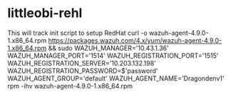 # littleobi-rehl
This will track init script to setup RedHat
curl -o wazuh-agent-4.9.0-1.x86_64.rpm https://packages.wazuh.com/4.x/yum/wazuh-agent-4.9.0-1.x86_64.rpm && sudo WAZUH_MANAGER='10.43.1.36' WAZUH_MANAGER_PORT='1514' WAZUH_REGISTRATION_PORT='1515' WAZUH_REGISTRATION_SERVER='10.203.132.198'  WAZUH_REGISTRATION_PASSWORD=$'password' WAZUH_AGENT_GROUP='default' WAZUH_AGENT_NAME='Dragondenv1' rpm -ihv wazuh-agent-4.9.0-1.x86_64.rpm


